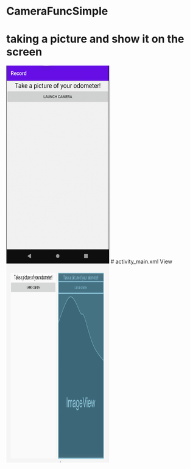 # CameraFuncSimple
# taking a picture and show it on the screen
<img src="image/screen.png" width=270 height=520>
# activity_main.xml View
<img src="image/xmlView.png" width=270 height=520>
